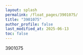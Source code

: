 ```yaml
---
layout: splash
permalink: /float_pages/3901075/
title: "3901075"
author_profile: false
last_modified_at: 2025-06-13
toc: false
---
```

 
3901075
